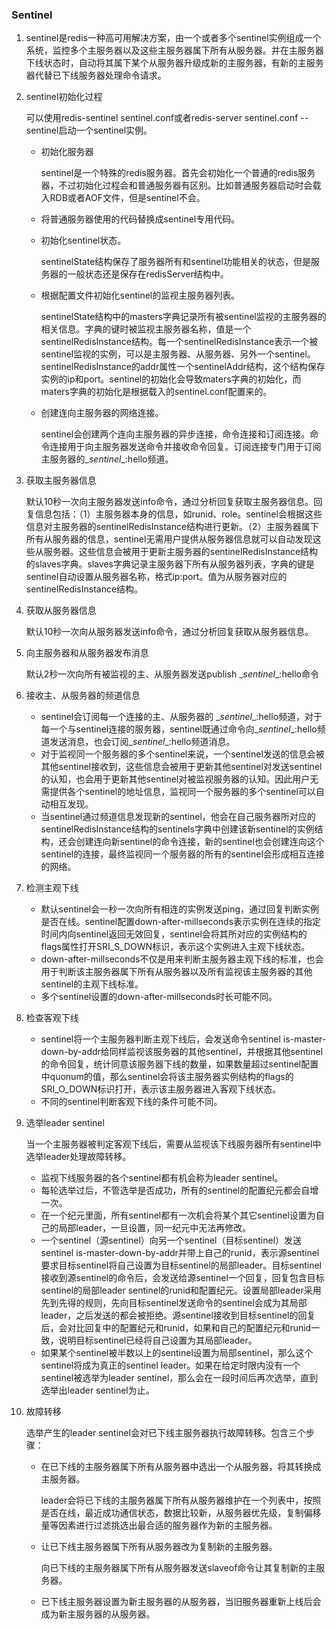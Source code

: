 ### Sentinel

1. sentinel是redis一种高可用解决方案，由一个或者多个sentinel实例组成一个系统，监控多个主服务器以及这些主服务器属下所有从服务器。并在主服务器下线状态时，自动将其属下某个从服务器升级成新的主服务器，有新的主服务器代替已下线服务器处理命令请求。

2. sentinel初始化过程

   可以使用redis-sentinel sentinel.conf或者redis-server sentinel.conf --sentinel启动一个sentinel实例。

   - 初始化服务器

     sentinel是一个特殊的redis服务器。首先会初始化一个普通的redis服务器，不过初始化过程会和普通服务器有区别。比如普通服务器启动时会载入RDB或者AOF文件，但是sentinel不会。

   - 将普通服务器使用的代码替换成sentinel专用代码。

   - 初始化sentinel状态。

     sentinelState结构保存了服务器所有和sentinel功能相关的状态，但是服务器的一般状态还是保存在redisServer结构中。

   - 根据配置文件初始化sentinel的监视主服务器列表。

     sentinelState结构中的masters字典记录所有被sentinel监视的主服务器的相关信息。字典的键时被监视主服务器名称，值是一个sentinelRedisInstance结构。每一个sentinelRedisInstance表示一个被sentinel监视的实例，可以是主服务器、从服务器、另外一个sentinel。sentinelRedisInstance的addr属性一个sentinelAddr结构，这个结构保存实例的ip和port。sentinel的初始化会导致maters字典的初始化，而maters字典的初始化是根据载入的sentinel.conf配置来的。

   - 创建连向主服务器的网络连接。

     sentinel会创建两个连向主服务器的异步连接，命令连接和订阅连接。命令连接用于向主服务器发送命令并接收命令回复。订阅连接专门用于订阅主服务器的\__sentinel__:hello频道。

3. 获取主服务器信息

   默认10秒一次向主服务器发送info命令，通过分析回复获取主服务器信息。回复信息包括：（1）主服务器本身的信息，如runid、role。sentinel会根据这些信息对主服务器的sentinelRedisInstance结构进行更新。（2）主服务器属下所有从服务器的信息，sentinel无需用户提供从服务器信息就可以自动发现这些从服务器。这些信息会被用于更新主服务器的sentinelRedisInstance结构的slaves字典。slaves字典记录主服务器下所有从服务器列表，字典的键是sentinel自动设置从服务器名称，格式ip:port。值为从服务器对应的sentinelRedisInstance结构。

4. 获取从服务器信息

   默认10秒一次向从服务器发送info命令，通过分析回复获取从服务器信息。

5. 向主服务器和从服务器发布消息

   默认2秒一次向所有被监视的主、从服务器发送publish \__sentinel__:hello命令

6. 接收主、从服务器的频道信息

   - sentinel会订阅每一个连接的主、从服务器的 \__sentinel__:hello频道，对于每一个与sentinel连接的服务器，sentinel既通过命令向\__sentinel__:hello频道发送消息，也会订阅\__sentinel__:hello频道消息。
   - 对于监视同一个服务器的多个sentinel来说，一个sentinel发送的信息会被其他sentinel接收到，这些信息会被用于更新其他sentinel对发送sentinel的认知，也会用于更新其他sentinel对被监视服务器的认知。因此用户无需提供各个sentinel的地址信息，监视同一个服务器的多个sentinel可以自动相互发现。
   - 当sentinel通过频道信息发现新的sentinel，他会在自己服务器所对应的sentinelRedisInstance结构的sentinels字典中创建该新sentinel的实例结构，还会创建连向新sentinel的命令连接，新的sentinel也会创建连向这个sentinel的连接，最终监视同一个服务器的所有的sentinel会形成相互连接的网络。

7. 检测主观下线

   - 默认sentinel会一秒一次向所有相连的实例发送ping，通过回复判断实例是否在线。sentinel配置down-after-millseconds表示实例在连续的指定时间内向sentinel返回无效回复，sentinel会将其所对应的实例结构的flags属性打开SRI_S_DOWN标识，表示这个实例进入主观下线状态。
   - down-after-millseconds不仅是用来判断主服务器主观下线的标准，也会用于判断该主服务器属下所有从服务器以及所有监视该主服务器的其他sentinel的主观下线标准。
   - 多个sentinel设置的down-after-millseconds时长可能不同。

8. 检查客观下线

   - sentinel将一个主服务器判断主观下线后，会发送命令sentinel is-master-down-by-addr给同样监视该服务器的其他sentinel，并根据其他sentinel的命令回复，统计同意该服务器下线的数量，如果数量超过sentinel配置中quonum的值，那么sentinel会将该主服务器实例结构的flags的SRI_O_DOWN标识打开，表示该主服务器进入客观下线状态。
   - 不同的sentinel判断客观下线的条件可能不同。

9. 选举leader sentinel

   当一个主服务器被判定客观下线后，需要从监视该下线服务器所有sentinel中选举leader处理故障转移。

   - 监视下线服务器的各个sentinel都有机会称为leader sentinel。
   - 每轮选举过后，不管选举是否成功，所有的sentinel的配置纪元都会自增一次。
   - 在一个纪元里面，所有sentinel都有一次机会将某个其它sentinel设置为自己的局部leader，一旦设置，同一纪元中无法再修改。
   - 一个sentinel（源sentinel）向另一个sentinel（目标sentinel）发送sentinel is-master-down-by-addr并带上自己的runid，表示源sentinel要求目标sentinel将自己设置为目标sentinel的局部leader。目标sentinel接收到源sentinel的命令后，会发送给源sentinel一个回复，回复包含目标sentinel的局部leader sentinel的runid和配置纪元。设置局部leader采用先到先得的规则，先向目标sentinel发送命令的sentinel会成为其局部leader，之后发送的都会被拒绝。源sentinel接收到目标sentinel的回复后，会对比回复中的配置纪元和runid，如果和自己的配置纪元和runid一致，说明目标sentinel已经将自己设置为其局部leader。
   - 如果某个sentinel被半数以上的sentinel设置为局部sentinel，那么这个sentinel将成为真正的sentinel leader。如果在给定时限内没有一个sentinel被选举为leader sentinel，那么会在一段时间后再次选举，直到选举出leader sentinel为止。

10. 故障转移

    选举产生的leader sentinel会对已下线主服务器执行故障转移。包含三个步骤：

    - 在已下线的主服务器属下所有从服务器中选出一个从服务器，将其转换成主服务器。

      leader会将已下线的主服务器属下所有从服务器维护在一个列表中，按照是否在线，最近成功通信状态，数据比较新，从服务器优先级，复制偏移量等因素进行过滤挑选出最合适的服务器作为新的主服务器。

    - 让已下线主服务器属下所有从服务器改为复制新的主服务器。

      向已下线的主服务器属下所有从服务器发送slaveof命令让其复制新的主服务器。

    - 已下线主服务器设置为新主服务器的从服务器，当旧服务器重新上线后会成为新主服务器的从服务器。
